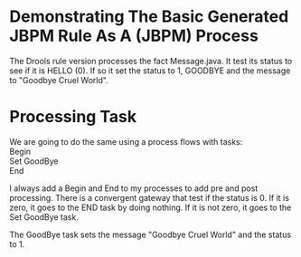 # Demonstrating The Basic Generated JBPM Rule As A (JBPM) Process

The Drools rule version processes the fact Message.java. It test its status to see if it is HELLO (0). If so it set the status to 1, GOODBYE and the message to "Goodbye Cruel World".

# Processing Task
We are going to do the same using a process flows with tasks:<br/>
Begin<br/>
Set GoodBye<br/> 
End<p/>

I always add a Begin and End to my processes to add pre and post processing. There is a convergent gateway that test if the status is 0. If it is zero, it goes to the END task by doing nothing. If it is not zero, it goes to the Set GoodBye task.<p/>

The GoodBye task sets the message "Goodbye Cruel World" and the status to 1.




